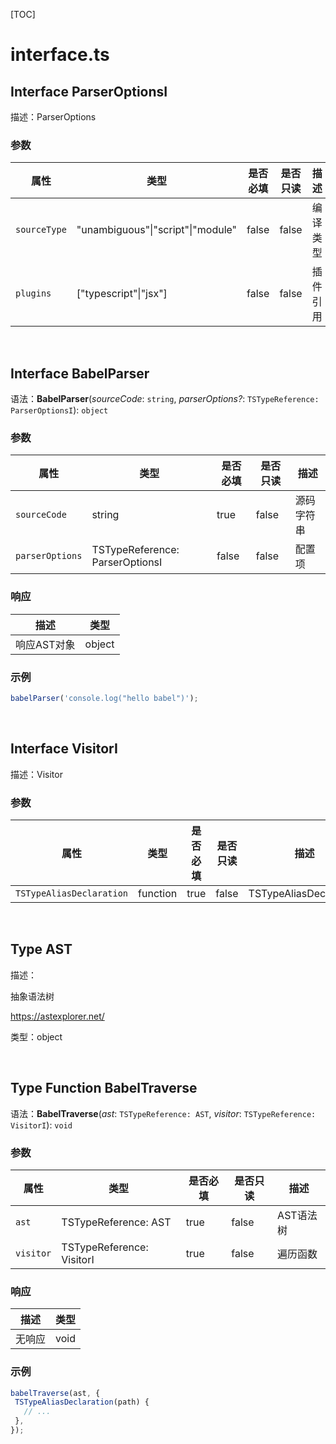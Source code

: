

[TOC]


# interface.ts


## Interface ParserOptionsI


描述：ParserOptions

### 参数

|属性|类型|是否必填|是否只读|描述|
|---|---|---|---|---|
|`sourceType`|"unambiguous"\|"script"\|"module"|false|false|编译类型<br/>|
|`plugins`|["typescript"\|"jsx"]|false|false|插件引用<br/>|

<br/>

## Interface BabelParser


语法：**BabelParser**(*sourceCode*: `string`, *parserOptions?*: `TSTypeReference: ParserOptionsI`): `object`


### 参数

|属性|类型|是否必填|是否只读|描述|
|---|---|---|---|---|
|`sourceCode`|string|true|false|源码字符串<br/>|
|`parserOptions`|TSTypeReference: ParserOptionsI|false|false|配置项<br/>|


### 响应

|描述|类型|
|---|---|
|响应AST对象<br/>|object|


### 示例
```javascript
babelParser('console.log("hello babel")');
```

<br>


## Interface VisitorI


描述：Visitor

### 参数

|属性|类型|是否必填|是否只读|描述|
|---|---|---|---|---|
|`TSTypeAliasDeclaration`|function|true|false|TSTypeAliasDeclaration<br/>|

<br/>


## Type AST


描述：

抽象语法树

https://astexplorer.net/

类型：object


<br/>

## Type Function BabelTraverse


语法：**BabelTraverse**(*ast*: `TSTypeReference: AST`, *visitor*: `TSTypeReference: VisitorI`): `void`


### 参数

|属性|类型|是否必填|是否只读|描述|
|---|---|---|---|---|
|`ast`|TSTypeReference: AST|true|false|AST语法树<br/>|
|`visitor`|TSTypeReference: VisitorI|true|false|遍历函数<br/>|


### 响应

|描述|类型|
|---|---|
|无响应<br/>|void|


### 示例
```javascript
babelTraverse(ast, {
 TSTypeAliasDeclaration(path) {
   // ...
 },
});
```

<br>
